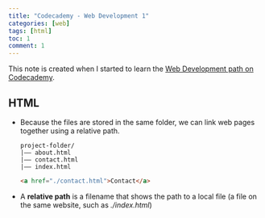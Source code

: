 ```yaml
---
title: "Codecademy - Web Development 1"
categories: [web]
tags: [html]
toc: 1
comment: 1
---
```


This note is created when I started to learn the [Web Development path on Codecademy](https://www.codecademy.com/learn/paths/web-development).

## HTML

- Because the files are stored in the same folder, we can link web pages together using a relative path.
	~~~ 
	project-folder/
	|—— about.html
	|—— contact.html
	|—— index.html
	~~~
	
	~~~ html
	<a href="./contact.html">Contact</a>
	~~~
- A **relative path** is a filename that shows the path to a local file (a file on the same website, such as *./index.html*) 


